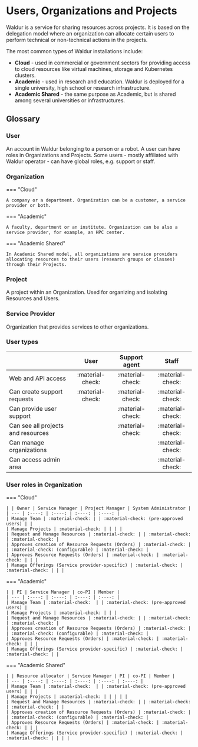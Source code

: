 # Users, Organizations and Projects

Waldur is a service for sharing resources across projects. It is based
on the delegation model where an organization can allocate certain users to
perform technical or non-technical actions in the projects.

The most common types of Waldur installations include:

- **Cloud** - used in commercial or government sectors for providing access to cloud resources like virtual machines, storage and Kubernetes clusters.
- **Academic** - used in research and education. Waldur is deployed for a single university, high school or research infrastructure.
- **Academic Shared** - the same purpose as Academic, but is shared among several universities or infrastructures.

## Glossary

### User

An account in Waldur belonging to a person or a robot. A user can have roles in Organizations and Projects.
Some users - mostly affiliated with Waldur operator - can have global roles, e.g. support or staff.

### Organization

=== "Cloud"

    A company or a department. Organization can be a customer, a service provider or both.

=== "Academic"

    A faculty, department or an institute. Organization can be also a service provider, for example, an HPC center.

=== "Academic Shared"

    In Academic Shared model, all organizations are service providers allocating resources to their users (research groups or classes) through their Projects.

### Project

A project within an Organization. Used for organizing and isolating Resources and Users.

### Service Provider

Organization that provides services to other organizations.

### User types

| | User | Support agent | Staff |
| ---- | :----: | :----: | :----: |
| Web and API access | :material-check: | :material-check: | :material-check: |
| Can create support requests | :material-check:  | :material-check:  | :material-check:  |
| Can provide user support | | :material-check: | :material-check: |
| Can see all projects and resources | | :material-check: | :material-check: |
| Can manage organizations | | | :material-check: |
| Can access admin area | | | :material-check: |

### User roles in Organization

=== "Cloud"

    | | Owner | Service Manager | Project Manager | System Administrator |
    | --- | :----: | :----: | :----: | :----: |
    | Manage Team | :material-check: | | :material-check: (pre-approved users) | |
    | Manage Projects | :material-check: | | | |
    | Request and Manage Resources | :material-check: | | :material-check: | :material-check: |
    | Approves creation of Resource Requests (Orders) | :material-check: | | :material-check: (configurable) | :material-check: |
    | Approves Resource Requests (Orders) | :material-check: | :material-check: | | |
    | Manage Offerings (Service provider-specific) | :material-check: | :material-check: | | |

=== "Academic"

    | | PI | Service Manager | co-PI | Member |
    | --- | :----: | :----: | :----: | :----: |
    | Manage Team | :material-check:  | | :material-check: (pre-approved users) |
    | Manage Projects | :material-check: | | |
    | Request and Manage Resources | :material-check: | | :material-check: | :material-check: |
    | Approves creation of Resource Requests (Orders) | :material-check: | | :material-check: (configurable) | :material-check: |
    | Approves Resource Requests (Orders) | :material-check: | :material-check: | | |
    | Manage Offerings (Service provider-specific) | :material-check: | :material-check: | |

=== "Academic Shared"

    | | Resource allocator | Service Manager | PI | co-PI | Member |
    | --- | :----: | :----: | :----: | :----: | :----: |
    | Manage Team | :material-check:  | | :material-check: (pre-approved users) | | |
    | Manage Projects | :material-check: | | | | |
    | Request and Manage Resources | :material-check: | | :material-check: | :material-check: | |
    | Approves creation of Resource Requests (Orders) | :material-check: | | :material-check: (configurable) | :material-check: |
    | Approves Resource Requests (Orders) | :material-check: | :material-check: | | |
    | Manage Offerings (Service provider-specific) | :material-check: | :material-check: | | | |
